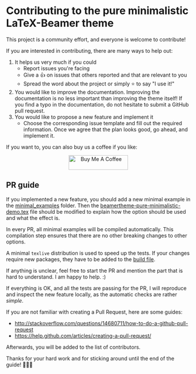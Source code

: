 # Contributing to the pure minimalistic LaTeX-Beamer theme
This project is a community effort, and everyone is welcome to contribute!

If you are interested in contributing, there are many ways to help out:
1. It helps us very much if you could
   - Report issues you're facing
   - Give a :+1: on issues that others reported and that are relevant to you
   - Spread the word about the project or simply :star: to say "I use it!"
2. You would like to improve the documentation. Improving the documentation is no less important than improving the theme itself!
If you find a typo in the documentation, do not hesitate to submit a GitHub pull request.
3. You would like to propose a new feature and implement it
   - Choose the corresponding issue template and fill out the required information. Once we agree that the plan looks good,
   go ahead, and implement it.

If you want to, you can also buy us a coffee if you like: 

<center><a href="https://www.buymeacoffee.com/kaitub" target="_blank"><img
         src="https://cdn.buymeacoffee.com/buttons/v2/arial-orange.png" alt="Buy Me A Coffee"
         style="height: 40px !important;width: 162px !important;"></a></center>

## PR guide
If you implemented a new feature, you should add a new minimal example
in the [minimal_examples](./minimal_examples/) folder.
Then the [beamertheme-pure-minimalistic-demo.tex](beamertheme-pure-minimalistic-demo.tex) file should be modified to explain
how the option should be used and what the effect is.

In every PR, all minimal examples will be compiled automatically. 
This compilation step ensures 
that there are no other
breaking changes to other options. 
<!-- To speed up the tests, a minimal `texlive` distribution is used.  -->
A minimal `texlive` distribution is used to speed up the tests.
If your changes
require new packages, they have to be added to the 
[build file](.github/workflows/build.yml).

If anything is unclear, feel free to start the PR and mention the part that is hard to understand. I am happy to help. :)

If everything is OK, and all the tests are passing for the PR, I will reproduce and inspect the new feature locally,
as the automatic checks are rather *simple*. 

If you are not familiar with creating a Pull Request, here are some guides:
- http://stackoverflow.com/questions/14680711/how-to-do-a-github-pull-request
- https://help.github.com/articles/creating-a-pull-request/

Afterwards, you will be added to the list of contributors.

Thanks for your hard work and for sticking around until 
the end of the guide! :tada::tada::tada:
